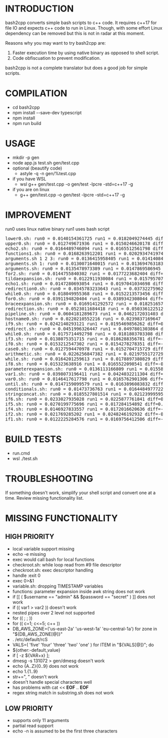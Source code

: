 # INTRODUCTION
bash2cpp converts simple bash scripts to c++ code.
It requires c++17 for file IO and expects c++ code to run in Linux.
Though, with some effort Linux dependency can be removed but this is not
in radar at this moment.

Reasons why you may want to try bash2cpp are:
1. Faster execution time by using native binary as opposed to shell script.
2. Code obfiscuation to prevent modification.

bash2cpp is not a complete translator but does a good job for simple scripts.

# COMPILATION
* cd bash2cpp
* npm install --save-dev typescript
* npm install
* npm run build

# USAGE
* mkdir -p gen
* node app.js test.sh gen/test.cpp
* optional (beautify code)
	* astyle -q -n gen/%test.cpp
* if you have WSL
	* wsl g++ gen/test.cpp -o gen/test -lpcre -std=c++17 -g 
* if you are on linux
	* g++ gen/test.cpp -o gen/test -lpcre -std=c++17 -g

# IMPROVEMENT

run0 uses linux native binary
run1 uses bash script

<pre>
lower0.sh: run0 = 0.0140154361725 run1 = 0.0182049274445 diff=-0.004189491272 percent=-29.8919792466
upper0.sh: run0 = 0.012749671936 run1 = 0.0150246620178 diff=-0.0022749900818 percent=-17.8435185879
echo2.sh: run0 = 0.0164489746094 run1 = 0.0165512561798 diff=-0.0001022815704 percent=-0.621811224279
functions1.sh: run0 = 0.0168263912201 run1 = 0.0202934741974 diff=-0.0034670829773 percent=-20.6050301098
arguments.sh 1 2 3: run0 = 0.0136415958405 run1 = 0.0141408443451 diff=-0.0004992485046 percent=-3.65975147217
arguments.sh 1: run0 = 0.0130071640015 run1 = 0.0136947631836 diff=-0.0006875991821 percent=-5.28631131291
arguments.sh: run0 = 0.0135478973389 run1 = 0.0147869586945 diff=-0.0012390613556 percent=-9.14578347182
for2.sh: run0 = 0.0144755840302 run1 = 0.0177223682404 diff=-0.0032467842102 percent=-22.4293831836
tildaexpansion.sh: run0 = 0.0122911930084 run1 = 0.0157957077026 diff=-0.0035045146942 percent=-28.5124047097
echo1.sh: run0 = 0.0147280693054 run1 = 0.0197041034698 diff=-0.0049760341644 percent=-33.7860588596
redirection0.sh: run0 = 0.0345783233643 run1 = 0.0373227596283 diff=-0.002744436264 percent=-7.93686910463
while0.sh: run0 = 0.018049955368 run1 = 0.0152213573456 diff=0.0028285980224 percent=15.6709419205
for0.sh: run0 = 0.0391194820404 run1 = 0.0389342308044 diff=0.000185251236 percent=0.473552374259
braceexpansion.sh: run0 = 0.0169141292572 run1 = 0.018251657486 diff=-0.0013375282288 percent=-7.90775693186
redirection.sh: run0 = 0.0523011684418 run1 = 0.0503361225128 diff=0.001965045929 percent=3.75717405088
pipeline.sh: run0 = 0.0604181289673 run1 = 0.0462172031403 diff=0.014200925827 percent=23.5044117879
hostname0.sh: run0 = 0.0220210552216 run1 = 0.0239837169647 diff=-0.0019626617431 percent=-8.91265983101
if9.sh: run0 = 0.0242140293121 run1 = 0.0195469856262 diff=0.0046670436859 percent=19.2741308179
redirect.sh: run0 = 0.0451996326447 run1 = 0.0497801303864 diff=-0.0045804977417 percent=-10.133926923
while0.sh: run0 = 0.0175714492798 run1 = 0.0181803703308 diff=-0.000608921051 percent=-3.46540027122
if3.sh: run0 = 0.0138075351715 run1 = 0.0186288356781 diff=-0.0048213005066 percent=-34.9178940826
if0.sh: run0 = 0.0153212547302 run1 = 0.0154278278351 diff=-0.0001065731049 percent=-0.695589929002
case0.sh: run0 = 0.0127594470978 run1 = 0.0152704715729 diff=-0.0025110244751 percent=-19.6797279369
arithmetic.sh: run0 = 0.0226256847382 run1 = 0.0219755172729 diff=0.0006501674653 percent=2.87358138692
while.sh: run0 = 0.0164201259613 run1 = 0.0178897380829 diff=-0.0014696121216 percent=-8.95006606565
if8.sh: run0 = 0.015323638916 run1 = 0.0165522098541 diff=-0.0012285709381 percent=-8.0174881752
parameterexpansion.sh: run0 = 0.0136113166809 run1 = 0.0155839920044 diff=-0.0019726753235 percent=-14.4929059381
var1.sh: run0 = 0.0398073196411 run1 = 0.0424032211304 diff=-0.0025959014893 percent=-6.52116623954
var0.sh: run0 = 0.0146417617798 run1 = 0.0165762901306 diff=-0.0019345283508 percent=-13.2124014848
until.sh: run0 = 0.0147159099579 run1 = 0.0163896083832 diff=-0.0016736984253 percent=-11.3733940347
conditionals.sh: run0 = 0.01473736763 run1 = 0.0164484977722 diff=-0.0017111301422 percent=-11.6108262015
stringconcat.sh: run0 = 0.0185527801514 run1 = 0.0212399959564 diff=-0.002687215805 percent=-14.4841677801
if6.sh: run0 = 0.0233027935028 run1 = 0.0225877761841 diff=0.0007150173187 percent=3.06837598082
if5.sh: run0 = 0.0270199775696 run1 = 0.017284154892 diff=0.0097358226776 percent=36.0319421159
if4.sh: run0 = 0.0146927833557 run1 = 0.0172016620636 diff=-0.0025088787079 percent=-17.0755849805
if2.sh: run0 = 0.021769285202 run1 = 0.0248246192932 diff=-0.0030553340912 percent=-14.0350685052
if1.sh: run0 = 0.0122225284576 run1 = 0.0169756412506 diff=-0.004753112793 percent=-38.8881303037
</pre>

# BUILD TESTS
* run.cmd
* wsl ./test.sh

# TROUBLESHOOTING
If something doesn't work, simplify your shell script and convert one at a time.
Review missing functionality list.

# MISSING FUNCTIONALITY
## HIGH PRIORITY
* local variable support missing
* echo -e missing
* exec would call bash for local functions
* checkroot.sh: while loop read from #9 file descriptor
* checkroot.sh: exec descriptor handling
* handle :exit 0
* exec 0>&1
* variable.sh: dropping TIMESTAMP variables
* functions: parameter expansion inside awk string does not work
* if [[ ( $username == "admin" && $password == "secret" ) ]] does not work
* if (( var1 > var2 )) doesn't work
* nested pipes over 2 level not supported
* for (( ; ; ))
* for (( c=1; c<=5; c++ ))
* DB_AWS_ZONE=('us-east-2a' 'us-west-1a' 'eu-central-1a')  for zone in "${DB_AWS_ZONE[@]}"
* . /etc/default/rcS
* VALS=( 'five' 'four' 'three' 'two' 'one' ) for ITEM in "${VALS[@]}"; do
* ${other:-default_value}
* if [ -z ${VAR+x} ]; 
* dmesg -s 131072 > gen/dmesg  doesn't work
* echo {A..Z}{0..9} does not work
* echo 1.{1..9}
* str+=", " doesn't work
* doesn't handle special characters well
* has problems with cat << __EOF__ .. __EOF__
* regex string match in substring.sh does not work

## LOW PRIORITY
* supports only 11 arguments
* partial read support
* echo -n is assumed to be the first three characters
